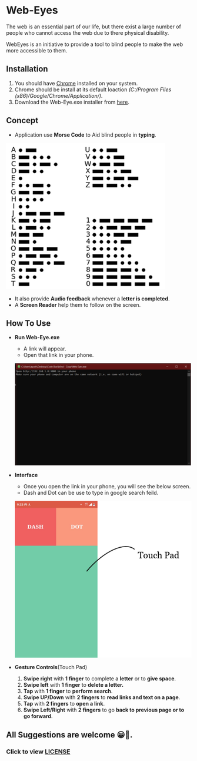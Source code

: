 # Web-Eyes
The web is an essential part of our life, but there exist a large number of people who cannot access the web due to there physical disability.

WebEyes is an initiative to provide a tool to blind people to make the web more accessible to them.

## Installation
1. You should have [Chrome](https://www.google.com/intl/en_uk/chrome/) installed on your system.
2. Chrome should be install at its default loaction *(C:/Program Files (x86)/Google/Chrome/Application/)*.
3. Download the Web-Eye.exe installer from [here](https://github.com/Ayush-Rajniwal/Web-Eyes/releases/).

## Concept
* Application use **Morse Code** to Aid blind people in **typing**.

![Morse Code](/static/morse.png)

* It also provide **Audio feedback** whenever a **letter is completed**.
* A **Screen Reader** help them to follow on the screen.

## How To Use
* **Run Web-Eye.exe**
    -  A link will appear. 
    -  Open that link in your phone.

    ![Desktop](/static/desktop.png)

* **Interface**
    - Once you open the link in your phone, you will see the below screen.
    - Dash and Dot can be use to type in google search feild.

    ![Remote](/static/remote.png)

* **Gesture Controls**(Touch Pad)
    1. **Swipe right** with **1 finger** to complete a **letter** or to **give space**.
    2. **Swipe left** with **1 finger** to **delete a letter.**
    3. **Tap** with **1 finger** to **perform search**.
    4. **Swipe UP/Down** with **2 fingers** to **read links and text on a page**.
    5. **Tap** with **2 fingers** to **open a link**.
    6. **Swipe Left/Right** with **2 fingers** to go **back to previous page or to go forward**.
    
## All Suggestions are welcome 😀🌈. 
    
### Click to view [LICENSE](https://github.com/Ayush-Rajniwal/Web-Eyes/blob/master/LICENSE)


